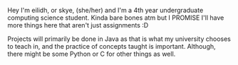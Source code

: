 Hey I'm eilidh, or skye, (she/her) and I'm a 4th year undergraduate computing science student.
Kinda bare bones atm but I PROMISE I'll have more things here that aren't just assignments :D

Projects will primarily be done in Java as that is what my university chooses to teach in, and the practice of concepts taught is important.
Although, there might be some Python or C for other things as well.
